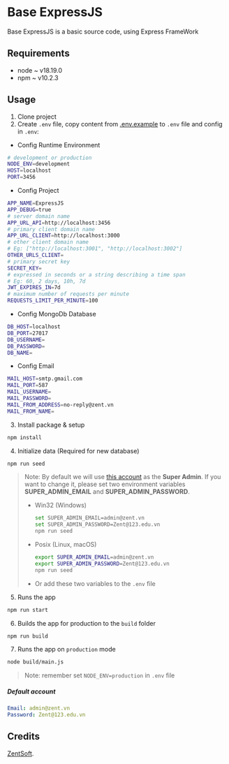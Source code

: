 # Base ExpressJS

Base ExpressJS is a basic source code, using Express FrameWork

## Requirements

-   node ~ v18.19.0
-   npm ~ v10.2.3

## Usage

1. Clone project
2. Create `.env` file, copy content from [.env.example](./.env.example) to `.env` file and config in `.env`:

-   Config Runtime Environment

```bash
# development or production
NODE_ENV=development
HOST=localhost
PORT=3456
```

-   Config Project

```bash
APP_NAME=ExpressJS
APP_DEBUG=true
# server domain name
APP_URL_API=http://localhost:3456
# primary client domain name
APP_URL_CLIENT=http://localhost:3000
# other client domain name
# Eg: ["http://localhost:3001", "http://localhost:3002"]
OTHER_URLS_CLIENT=
# primary secret key
SECRET_KEY=
# expressed in seconds or a string describing a time span
# Eg: 60, 2 days, 10h, 7d
JWT_EXPIRES_IN=7d
# maximum number of requests per minute
REQUESTS_LIMIT_PER_MINUTE=100
```

-   Config MongoDb Database

```bash
DB_HOST=localhost
DB_PORT=27017
DB_USERNAME=
DB_PASSWORD=
DB_NAME=
```

-   Config Email

```bash
MAIL_HOST=smtp.gmail.com
MAIL_PORT=587
MAIL_USERNAME=
MAIL_PASSWORD=
MAIL_FROM_ADDRESS=no-reply@zent.vn
MAIL_FROM_NAME=
```

3. Install package & setup

```bash
npm install
```

4. Initialize data (Required for new database)

```bash
npm run seed
```

> Note: By default we will use [this account](#default-account) as the **Super Admin**.
> If you want to change it, please set two environment variables **SUPER_ADMIN_EMAIL** and **SUPER_ADMIN_PASSWORD**.
>
> -   Win32 (Windows)
>     ```bash
>     set SUPER_ADMIN_EMAIL=admin@zent.vn
>     set SUPER_ADMIN_PASSWORD=Zent@123.edu.vn
>     npm run seed
>     ```
> -   Posix (Linux, macOS)
>     ```bash
>     export SUPER_ADMIN_EMAIL=admin@zent.vn
>     export SUPER_ADMIN_PASSWORD=Zent@123.edu.vn
>     npm run seed
>     ```
> -   Or add these two variables to the `.env` file

5. Runs the app

```bash
npm run start
```

6. Builds the app for production to the `build` folder

```bash
npm run build
```

7. Runs the app on `production` mode

```bash
node build/main.js
```

> Note: remember set `NODE_ENV=production` in `.env` file

##### Default account

```yaml
Email: admin@zent.vn
Password: Zent@123.edu.vn
```

## Credits

[ZentSoft](https://zentsoft.com).
